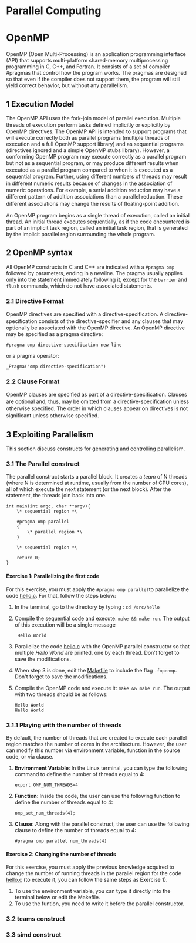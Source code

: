 # **Parallel Computing**

# **OpenMP**

OpenMP (Open Multi-Processing) is an application programming interface (API) that supports multi-platform shared-memory multiprocessing programming in C, C++, and Fortran. It consists of a set of compiler #pragmas that control how the program works. The pragmas are designed so that even if the compiler does not support them, the program will still yield correct behavior, but without any parallelism.


## **1 Execution Model**

The OpenMP API uses the fork-join model of parallel execution. Multiple threads of execution perform tasks deﬁned implicitly or explicitly by OpenMP directives. The OpenMP API is intended to support programs that will execute correctly both as parallel programs (multiple threads of execution and a full OpenMP support library) and as sequential programs (directives ignored and a simple OpenMP stubs library). However, a conforming OpenMP program may execute correctly as a parallel program but not as a sequential program, or may produce diﬀerent results when executed as a parallel program compared to when it is executed as a sequential program. Further, using diﬀerent numbers of threads may result in diﬀerent numeric results because of changes in the association of numeric operations. For example, a serial addition reduction may have a diﬀerent pattern of addition associations than a parallel reduction. These diﬀerent associations may change the results of ﬂoating-point addition.

An OpenMP program begins as a single thread of execution, called an initial thread. An initial thread executes sequentially, as if the code encountered is part of an implicit task region, called an initial task region, that is generated by the implicit parallel region surrounding the whole program.

## **2 OpenMP syntax**

All OpenMP constructs in C and C++ are indicated with a ```#pragma omp``` followed by parameters, ending in a newline. The pragma usually applies only into the statement immediately following it, except for the ```barrier``` and ```flush``` commands, which do not have associated statements.


### **2.1 Directive Format**

OpenMP directives are speciﬁed with a directive-speciﬁcation. A directive-speciﬁcation consists of the directive-speciﬁer and any clauses that may optionally be associated with the OpenMP directive. An OpenMP directive may be specified as a pragma directive:
  
```
#pragma omp directive-specification new-line
```

or a pragma operator:

```
_Pragma("omp directive-specification")
```

### **2.2 Clause Format**

OpenMP clauses are speciﬁed as part of a directive-speciﬁcation. Clauses are optional and, thus, may be omitted from a directive-speciﬁcation unless otherwise speciﬁed. The order in which clauses appear on directives is not signiﬁcant unless otherwise speciﬁed.


## **3 Exploiting Parallelism**

This section discuss constructs for generating and controlling parallelism.


### **3.1 The Parallel construct**

The parallel construct starts a parallel block. It creates a *team* of N threads (where N is determined at runtime, usually from the number of CPU cores), all of which execute the next statement (or the next block). After the statement, the threads join back into one.


```
int main(int argc, char **argv){
    \* sequential region *\

    #pragma omp parallel
    {
        \* parallel region *\
    }

    \* sequential region *\

    return 0;
}
```

#### Exercise 1: Parallelizing the first code

For this exercise, you must apply the ```#pragma omp parallel```to parallelize the code [hello.c](src/hello/hello.c). For that, follow the steps below:
1. In the terminal, go to the directory by typing : ```cd /src/hello```
2. Compile the sequential code and execute: ```make && make run```. The output of this execution will be a single message 

        Hello World

3. Parallelize the code [hello.c](src/hello/hello.c) with the OpenMP parallel constructor so that multiple *Hello World* are printed, one by each thread. Don't forget to save the modifications.
4. When step 3 is done, edit the [Makefile](src/hello/Makefile) to include the flag ```-fopenmp```. Don't forget to save the modifications.
5. Compile the OpenMP code and execute it: ```make && make run```. The output with two threads should be as follows:

       Hello World
       Hello World
       

### **3.1.1 Playing with the number of threads**

By default, the number of threads that are created to execute each parallel region matches the number of cores in the architecture. However, the user can modify this number via environment variable, function in the source code, or via clause.
1. **Environment Variable**: In the Linux terminal, you can type the following command to define the number of threads equal to 4:
    ```
    export OMP_NUM_THREADS=4
    ```
2. **Function**: Inside the code, the user can use the following function to define the number of threads equal to 4:
    ```
    omp_set_num_threads(4);
    ```
3. **Clause**: Along with the parallel construct, the user can use the following clause to define the number of threads equal to 4:
    ```
    #pragma omp parallel num_threads(4)
    ```

#### Exercise 2: Changing the number of threads

For this exercise, you must apply the previous knowledge acquired to change the number of running threads in the parallel region for the code [hello.c](src/hello/hello.c) (to execute it, you can follow the same steps as Exercise 1). 
1. To use the environment variable, you can type it directly into the terminal below or edit the Makefile.
2. To use the funtion, you need to write it before the parallel constructor.



### **3.2 teams construct**



### **3.3 simd construct**



